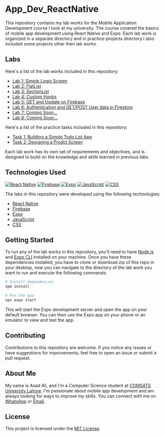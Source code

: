 # App_Dev_ReactNative

This repository contains my lab works for the Mobile Application Development course I took at my university. The course covered the basics of mobile app development using React Native and Expo. Each lab work is organized in a separate directory and in practice-projects directory I also included some projects other then lab works.

## Labs

Here's a list of the lab works included in this repository:

- [Lab 1: Simple Login Screen](./Lab1/)
- [Lab 2: FlatList](./Lab2/)
- [Lab 3: SectionList](./Lab3/)
- [Lab 4: Custom Hooks](./Lab4/)
- [Lab 5: GET and Update on Firebase](./Lab5/)
- [Lab 6: Authentication and GET/POST User data in Firestore](./Lab6/)
- [Lab 7: Coming Soon...](./Lab7/)
- [Lab 8: Coming Soon...](./Lab8/)

Here's a list of the practice tasks included in this repository:

- [Task 1: Building a Simple Todo List App](./practice-projects/todo-list/)
- [Task 2: Designing a Prodct Screen](./practice-projects/product-screen/)

Each lab work has its own set of requirements and objectives, and is designed to build on the knowledge and skills learned in previous labs.

## Technologies Used

[![React Native](https://img.shields.io/badge/React%20Native-0.64-blue)](https://reactnative.dev/docs/0.64/getting-started)
[![Firebase](https://img.shields.io/badge/Firebase-8.4.1-orange)](https://firebase.google.com/docs)
[![Expo](https://img.shields.io/badge/Expo-43.0.0-lightgrey)](https://docs.expo.io/)
[![JavaScript](https://img.shields.io/badge/JavaScript-used-yellow)](https://developer.mozilla.org/en-US/docs/Web/JavaScript)
[![CSS](https://img.shields.io/badge/CSS-used-green)](https://developer.mozilla.org/en-US/docs/Web/CSS)

The labs in this repository were developed using the following technologies:

- [React Native](https://reactnative.dev/)
- [Firebase](https://firebase.google.com/docs)
- [Expo](https://expo.dev/)
- [JavaScript](https://developer.mozilla.org/en-US/docs/Web/JavaScript)
- [CSS](https://developer.mozilla.org/en-US/docs/Web/CSS)

## Getting Started

To run any of the lab works in this repository, you'll need to have [Node.js](https://nodejs.org/en/) and [Expo CLI](https://docs.expo.io/workflow/expo-cli/) installed on your machine. Once you have these dependencies installed, you have to clone or download zip of this repo in your desktop, now you can navigate to the directory of the lab work you want to run and execute the following commands:

```sh
# Install dependencies
npm install

# Run the app
npx expo start
```

This will start the Expo development server and open the app on your default browser. You can then use the Expo app on your phone or an emulator to view and test the app.

## Contributing
Contributions to this repository are welcome. If you notice any issues or have suggestions for improvements, feel free to open an issue or submit a pull request.

## About Me
My name is Asad Ali, and I'm a Computer Science student at [COMSATS University Lahore](https://lahore.comsats.edu.pk/default.aspx). I'm passionate about mobile app development and am always looking for ways to improve my skills. You can connect with me on [WhatsApp](https://wa.me/923074315952) or [Email](mailto:asadali27232@gmail.com).

## License

This project is licensed under the [MIT License](LICENSE).
